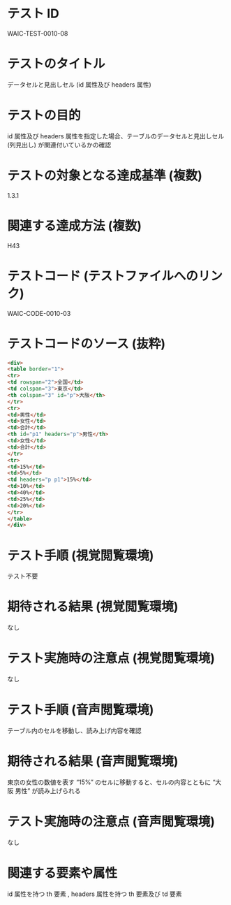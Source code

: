 

# テスト ID
WAIC-TEST-0010-08

# テストのタイトル
データセルと見出しセル (id 属性及び headers 属性)

# テストの目的
id 属性及び headers 属性を指定した場合、テーブルのデータセルと見出しセル (列見出し) が関連付いているかの確認

# テストの対象となる達成基準 (複数)
1.3.1

# 関連する達成方法 (複数)
H43

# テストコード (テストファイルへのリンク)
WAIC-CODE-0010-03

# テストコードのソース (抜粋)
```html
<div>
<table border="1">
<tr>
<td rowspan="2">全国</td>
<td colspan="3">東京</td>
<th colspan="3" id="p">大阪</th>
</tr>
<tr>
<td>男性</td>
<td>女性</td>
<td>合計</td>
<th id="p1" headers="p">男性</th>
<td>女性</td>
<td>合計</td>
</tr>
<tr>
<td>15%</td>
<td>5%</td>
<td headers="p p1">15%</td>
<td>10%</td>
<td>40%</td>
<td>25%</td>
<td>20%</td>
</tr>
</table>
</div>

```
# テスト手順 (視覚閲覧環境)
テスト不要

# 期待される結果 (視覚閲覧環境)
なし

# テスト実施時の注意点 (視覚閲覧環境)
なし

# テスト手順 (音声閲覧環境)
テーブル内のセルを移動し、読み上げ内容を確認

# 期待される結果 (音声閲覧環境)
東京の女性の数値を表す “15%” のセルに移動すると、セルの内容とともに “大阪 男性” が読み上げられる

# テスト実施時の注意点 (音声閲覧環境)
なし

# 関連する要素や属性
id 属性を持つ th 要素 , headers 属性を持つ th 要素及び td 要素


